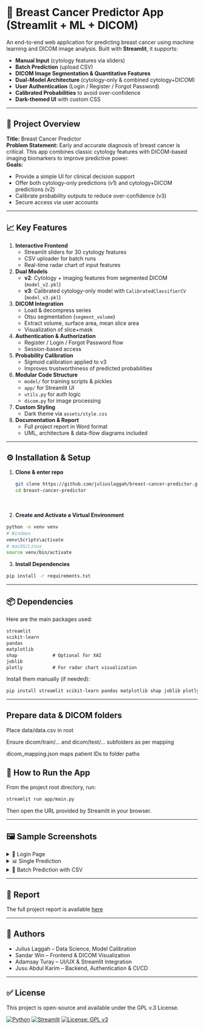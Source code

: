 # 🧠 Breast Cancer Predictor App (Streamlit + ML + DICOM)

An end-to-end web application for predicting breast cancer using machine learning and DICOM image analysis. Built with **Streamlit**, it supports:

- **Manual Input** (cytology features via sliders)
- **Batch Prediction** (upload CSV)
- **DICOM Image Segmentation & Quantitative Features**
- **Dual-Model Architecture** (cytology-only & combined cytology+DICOM)
- **User Authentication** (Login / Register / Forgot Password)
- **Calibrated Probabilities** to avoid over-confidence
- **Dark-themed UI** with custom CSS

---

## 📌 Project Overview

**Title:** Breast Cancer Predictor  
**Problem Statement:** Early and accurate diagnosis of breast cancer is critical. This app combines classic cytology features with DICOM-based imaging biomarkers to improve predictive power.  
**Goals:**
- Provide a simple UI for clinical decision support
- Offer both cytology-only predictions (v1) and cytology+DICOM predictions (v2)
- Calibrate probability outputs to reduce over-confidence (v3)
- Secure access via user accounts

---

## 📈 Key Features

1. **Interactive Frontend**  
   - Streamlit sliders for 30 cytology features  
   - CSV uploader for batch runs  
   - Real-time radar chart of input features  
2. **Dual Models**    
   - **v2**: Cytology + imaging features from segmented DICOM (`model_v2.pkl`)  
   - **v3**: Calibrated cytology-only model with `CalibratedClassifierCV` (`model_v3.pkl`)  
3. **DICOM Integration**  
   - Load & decompress series  
   - Otsu segmentation (`segment_volume`)  
   - Extract volume, surface area, mean slice area  
   - Visualization of slice+mask  
4. **Authentication & Authorization**  
   - Register / Login / Forgot Password flow  
   - Session-based access  
5. **Probability Calibration**  
   - Sigmoid calibration applied to v3  
   - Improves trustworthiness of predicted probabilities  
6. **Modular Code Structure**  
   - `model/` for training scripts & pickles  
   - `app/` for Streamlit UI  
   - `utils.py` for auth logic  
   - `dicom.py` for image processing  
7. **Custom Styling**  
   - Dark theme via `assets/style.css`  
8. **Documentation & Report**  
   - Full project report in Word format  
   - UML, architecture & data-flow diagrams included  

---

## ⚙️ Installation & Setup

1. **Clone & enter repo**  
   ```bash
   git clone https://github.com/juliuslaggah/breast-cancer-predictor.git
   cd breast-cancer-predictor




2. **Create and Activate a Virtual Environment**

```bash
python -m venv venv
# Windows
venv\Scripts\activate
# macOS/Linux
source venv/bin/activate
```

3. **Install Dependencies**

```bash
pip install -r requirements.txt
```

---

## 📦 Dependencies

Here are the main packages used:

```
streamlit
scikit-learn
pandas
matplotlib
shap             # Optional for XAI
joblib
plotly           # For radar chart visualization
```

Install them manually (if needed):

```bash
pip install streamlit scikit-learn pandas matplotlib shap joblib plotly
```

---

## Prepare data & DICOM folders
Place data/data.csv in root

Ensure dicom/train/… and dicom/test/… subfolders as per mapping

dicom_mapping.json maps patient IDs to folder paths

## 🚀 How to Run the App

From the project root directory, run:

```bash
streamlit run app/main.py
```

Then open the URL provided by Streamlit in your browser.

---

## 🖼️ Sample Screenshots

<details>
<summary>🔐 Login Page</summary>

![Login Page](assets/login.png)

</details>

<details>
<summary>📊 Single Prediction</summary>

![Single Prediction](assets/newplot.png)

</details>

<details>
<summary>📁 Batch Prediction with CSV</summary>

![Batch Prediction](assets/batch_prediction.png)

</details>

---

## 📄 Report

The full project report is available [here](report/Breast_Cancer_Predictor_Report.pdf)  

---

## 👥 Authors

- Julius Laggah – Data Science, Model Calibration
- Sandar Win – Frontend & DICOM Visualization
- Adamsay Turay – UI/UX & Streamlit Integration
- Jusu Abdul Karim – Backend, Authentication & CI/CD


---

## ✅ License

This project is open-source and available under the GPL v.3 License.

[![Python](https://img.shields.io/badge/python-3.8%2B-blue)](https://www.python.org/)
[![Streamlit](https://img.shields.io/badge/streamlit-v1.18.1-orange)](https://streamlit.io/)
[![License: GPL v3](https://img.shields.io/badge/License-GPLv3-blue.svg)](LICENSE)

